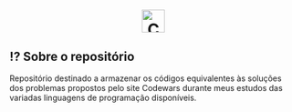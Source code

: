 <h1 align="center">
  <img alt="Codewars logo" height="40" title="Header icon" src="https://cdn.icon-icons.com/icons2/2530/PNG/512/codewars_button_icon_151901.png" />
</h1>

## ⁉ Sobre o repositório

Repositório destinado a armazenar os códigos equivalentes às soluções dos problemas propostos pelo site Codewars durante meus estudos das variadas linguagens de programação disponíveis.
